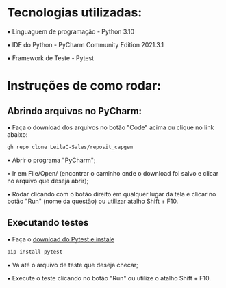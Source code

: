 # Tecnologias utilizadas:

• Linguaguem de programação - Python 3.10

• IDE do Python - PyCharm Community Edition 2021.3.1

• Framework de Teste - Pytest

# Instruções de como rodar:

## Abrindo arquivos no PyCharm:

• Faça o download dos arquivos no botão "Code" acima ou clique no link abaixo:
``` bash
gh repo clone LeilaC-Sales/reposit_capgem
```

• Abrir o programa "PyCharm";

• Ir em File/Open/ (encontrar o caminho onde o download foi salvo e clicar no arquivo que deseja abrir);

• Rodar clicando com o botão direito em qualquer lugar da tela e clicar no botão "Run" (nome da questão) ou utilizar atalho Shift + F10.

## Executando testes

• Faça o [download do Pytest e instale](https://pypi.org/project/pytest/)
```bash
pip install pytest
```

• Vá até o arquivo de teste que deseja checar;

• Execute o teste clicando no botão "Run" ou utilize o atalho Shift + F10. 